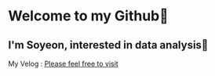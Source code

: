# Welcome to my Github👋
## I'm Soyeon, interested in data analysis🙌

My Velog : [Please feel free to visit](https://velog.io/@mudosaa)
